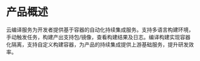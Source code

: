 # 产品概述


云编译服务为开发者提供基于容器的自动化持续集成服务。支持多语言构建环境，手动触发任务，构建产出支持包/镜像，查看构建结果及日志。编译构建实现容器化隔离，支持自定义构建容器，为产品的持续集成提供上游基础服务，提升研发效率。
